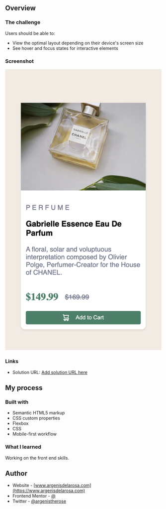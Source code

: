 ## Overview

### The challenge

Users should be able to:

- View the optimal layout depending on their device's screen size
- See hover and focus states for interactive elements

### Screenshot

![](./images/product.png)

### Links

- Solution URL: [Add solution URL here](https://github.com/theonlyhennygod/product-card)

## My process

### Built with

- Semantic HTML5 markup
- CSS custom properties
- Flexbox
- CSS
- Mobile-first workflow

### What I learned

Working on the front end skills.

## Author

- Website - [www.argenisdelarosa.com](https://www.argenisdelarosa.com)
- Frontend Mentor - [@](https://www.frontendmentor.io/profile/yourusername)
- Twitter - [@argenistherose](https://www.twitter.com/argenistherose)


